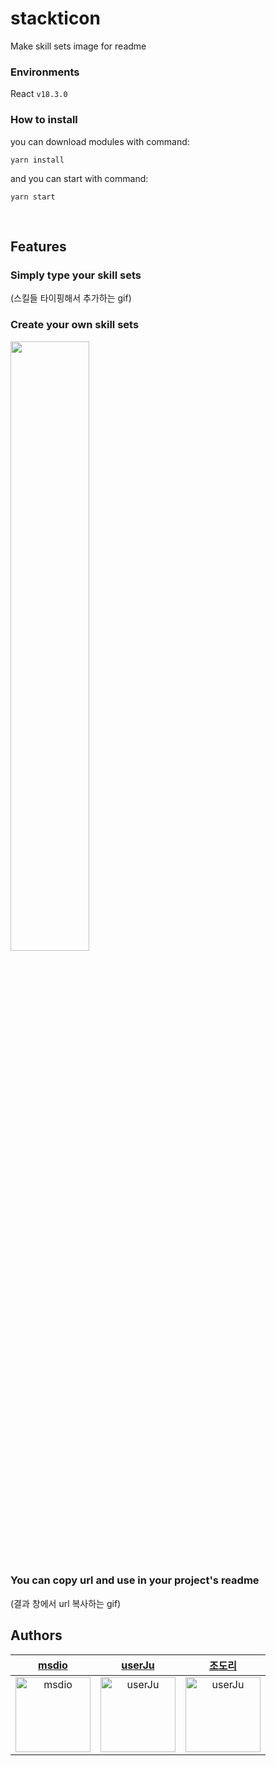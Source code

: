 # stackticon

Make skill sets image for readme

### Environments

React `v18.3.0`

### How to install

you can download modules with command:

```
yarn install
```

and you can start with command:

```
yarn start
```

<br/>

## Features

### Simply type your skill sets<br/>
(스킬들 타이핑해서 추가하는 gif)

### Create your own skill sets<br/>
<img width="50%" src="https://firebasestorage.googleapis.com/v0/b/stackticon-81399.appspot.com/o/images%2F1676566938756?alt=media&token=2376e176-1614-4b10-8503-e0a24449b3c6" />

### You can copy url and use in your project's readme<br/>
(결과 창에서 url 복사하는 gif)

## Authors

<div>
  
| [msdio](https://github.com/msdio) | [userJu](https://github.com/userJu) | [조도리](https://github.com/msdio)
|:---:|:---:|:---:|
|<img width="120" alt="msdio" src="https://avatars.githubusercontent.com/u/59170680?v=4">|<img width="120" alt="userJu" src="https://avatars.githubusercontent.com/u/87933367?v=4">|<img width="120" alt="userJu" src="https://avatars.githubusercontent.com/u/59170680?v=4">

</div>
